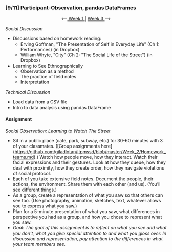 ### [9/11] Participant-Observation, pandas DataFrames

<p align="center"> <--<a href="https://github.com/giladlotan/itpmssd/blob/master/Week_1/README.md"> Week 1 </a> | <a href="https://github.com/giladlotan/itpmssd/blob/master/Week_3/README.md"> Week 3 </a> --> </p>

_Social Discussion_
- Discussions based on homework reading:
    - Erving Goffman, "The Presentation of Self in Everyday Life" (Ch 1: Performances) (in Dropbox)
    - William Whyte, "City" (Ch 2: "The Social Life of the Street") (in Dropbox)
- Learning to See Ethnographically
    - Observation as a method
    - The practice of field notes
    - Interpretation

_Technical Discussion_
- Load data from a CSV file
- Intro to data analysis using pandas DataFrame

#### Assignment

_Social Observation: Learning to Watch The Street_
- Sit in a public place (cafe, park, subway, etc.) for 30-60 minutes with 3 of your classmates. ([Group assignments here] (https://github.com/giladlotan/itpmssd/blob/master/Week_2/Homework_teams.md).)  Watch how people move, how they interact.  Watch their facial expressions and their gestures. Look at how they queue, how they deal with proximity, how they create order, how they navigate violations of social protocol.
- Each of you take extensive field notes. Document the people, their actions, the environment.  Share them with each other (and us).  (You’ll see different things.)
- As a group, create a representation of what you saw so that others can see too. (Use photography, animation, sketches, text, whatever allows you to express what you saw.) 
- Plan for a 5-minute presentation of what you saw, what differences in perspective you had as a group, and how you chose to represent what you saw.  
- _Goal: The goal of this assignment is to reflect on what you see and what you don't, what you give special attention to and what you gloss over. In discussion and representation, pay attention to the differences in what your team members see._
